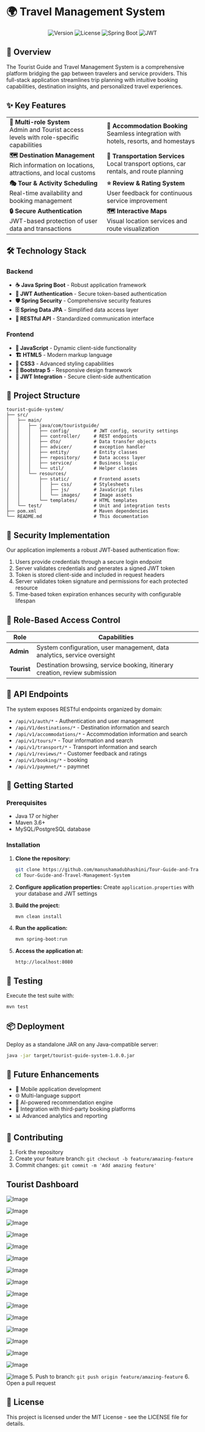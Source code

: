 # 🌍  Travel Management System

<div align="center">
  
  ![Version](https://img.shields.io/badge/version-1.0.0-blue.svg)
  ![License](https://img.shields.io/badge/license-MIT-green.svg)
  ![Spring Boot](https://img.shields.io/badge/Spring%20Boot-3.0+-brightgreen.svg)
  ![JWT](https://img.shields.io/badge/JWT-Authentication-orange.svg)
  
</div>

## 📖 Overview

The Tourist Guide and Travel Management System is a comprehensive platform bridging the gap between travelers and service providers. This full-stack application streamlines trip planning with intuitive booking capabilities, destination insights, and personalized travel experiences.

## ✨ Key Features

<table>
  <tr>
    <td>
      <b>🔐 Multi-role System</b><br>
      Admin and Tourist access levels with role-specific capabilities
    </td>
    <td>
      <b>🏨 Accommodation Booking</b><br>
      Seamless integration with hotels, resorts, and homestays
    </td>
  </tr>
  <tr>
    <td>
      <b>🗺️ Destination Management</b><br>
      Rich information on locations, attractions, and local customs
    </td>
    <td>
      <b>🚗 Transportation Services</b><br>
      Local transport options, car rentals, and route planning
    </td>
  </tr>
  <tr>
    <td>
      <b>🎭 Tour & Activity Scheduling</b><br>
      Real-time availability and booking management
    </td>
    <td>
      <b>⭐ Review & Rating System</b><br>
      User feedback for continuous service improvement
    </td>
  </tr>
  <tr>
    <td>
      <b>🔒 Secure Authentication</b><br>
      JWT-based protection of user data and transactions
    </td>
    <td>
      <b>🗺️ Interactive Maps</b><br>
      Visual location services and route visualization
    </td>
  </tr>
</table>

## 🛠️ Technology Stack

### Backend
- **☕ Java Spring Boot** - Robust application framework
- **🔑 JWT Authentication** - Secure token-based authentication
- **🛡️ Spring Security** - Comprehensive security features
- **🗄️ Spring Data JPA** - Simplified data access layer
- **🔄 RESTful API** - Standardized communication interface

### Frontend
- **📝 JavaScript** - Dynamic client-side functionality
- **🏗️ HTML5** - Modern markup language
- **🎨 CSS3** - Advanced styling capabilities
- **📱 Bootstrap 5** - Responsive design framework
- **🔐 JWT Integration** - Secure client-side authentication

## 📂 Project Structure

```
tourist-guide-system/
├── src/
│   ├── main/
│   │   ├── java/com/touristguide/
│   │   │   ├── config/         # JWT config, security settings
│   │   │   ├── controller/     # REST endpoints
│   │   │   ├── dto/            # Data transfer objects
│   │   │   ├── advicer/        # exception handler
│   │   │   ├── entity/         # Entity classes
│   │   │   ├── repository/     # Data access layer
│   │   │   ├── service/        # Business logic
│   │   │   └── util/           # Helper classes
│   │   └── resources/
│   │       ├── static/         # Frontend assets
│   │       │   ├── css/        # Stylesheets
│   │       │   ├── js/         # JavaScript files
│   │       │   └── images/     # Image assets
│   │       └── templates/      # HTML templates
│   └── test/                   # Unit and integration tests
├── pom.xml                     # Maven dependencies
└── README.md                   # This documentation
```

## 🔐 Security Implementation

Our application implements a robust JWT-based authentication flow:

1. Users provide credentials through a secure login endpoint
2. Server validates credentials and generates a signed JWT token
3. Token is stored client-side and included in request headers
4. Server validates token signature and permissions for each protected resource
5. Time-based token expiration enhances security with configurable lifespan

## 👥 Role-Based Access Control

| Role | Capabilities |
|------|-------------|
| **Admin** | System configuration, user management, data analytics, service oversight |
| **Tourist** | Destination browsing, service booking, itinerary creation, review submission |

## 🔌 API Endpoints

The system exposes RESTful endpoints organized by domain:

- `/api/v1/auth/*` - Authentication and user management
- `/api/V1/destinations/*` - Destination information and search
- `/api/v1/accommodations/*` - Accommodation information and search
- `/api/v1/tours/*` - Tour information and search
- `/api/v1/transport/*` - Transport information and search
- `/api/v1/reviews/*` - Customer feedback and ratings
- `/api/v1/booking/*` - booking
- `/api/v1/paymnet/*` - paymnet

## 🚀 Getting Started

### Prerequisites

- Java 17 or higher
- Maven 3.6+
- MySQL/PostgreSQL database

### Installation

1. **Clone the repository:**
   ```bash
   git clone https://github.com/manushamadubhashini/Tour-Guide-and-Travel-Management-System.git
   cd Tour-Guide-and-Travel-Management-System
   ```

2. **Configure application properties:**
   Create `application.properties` with your database and JWT settings

3. **Build the project:**
   ```bash
   mvn clean install
   ```

4. **Run the application:**
   ```bash
   mvn spring-boot:run
   ```

5. **Access the application at:**
   ```
   http://localhost:8080
   ```

## 🧪 Testing

Execute the test suite with:
```bash
mvn test
```

## 📦 Deployment

Deploy as a standalone JAR on any Java-compatible server:
```bash
java -jar target/tourist-guide-system-1.0.0.jar
```

## 🔮 Future Enhancements

- 📱 Mobile application development
- 🌐 Multi-language support
- 🤖 AI-powered recommendation engine
- 🔄 Integration with third-party booking platforms
- 📊 Advanced analytics and reporting

## 🤝 Contributing

1. Fork the repository
2. Create your feature branch: `git checkout -b feature/amazing-feature`
3. Commit changes: `git commit -m 'Add amazing feature'`

## Tourist Dashboard

 ![Image](https://github.com/user-attachments/assets/e19d9dcf-14ec-4d7b-8b07-08117c70778b)
 

![Image](https://github.com/user-attachments/assets/fad10c3c-5843-4dbc-af29-b2f82d21409a)


![Image](https://github.com/user-attachments/assets/f90d8264-4f02-463a-bb3a-d6a819308139)


![Image](https://github.com/user-attachments/assets/8df84ae7-035d-4b38-99fd-d09d9c6a09fb)


![Image](https://github.com/user-attachments/assets/db59295e-a6b1-4146-873a-8495bf5b75ac)


![Image](https://github.com/user-attachments/assets/b282ad94-c0f5-4d9f-80ca-6bc506c7a842)


![Image](https://github.com/user-attachments/assets/b1905dc8-f384-4c4a-a0bd-d2a141e8d20a)


![Image](https://github.com/user-attachments/assets/996bd8d3-f3a8-475b-a30c-6f25031dc074)


![Image](https://github.com/user-attachments/assets/003f9701-aa13-4d6d-98e9-f678b7ff67bf)


![Image](https://github.com/user-attachments/assets/c9ebb89d-10fa-443f-bcaa-723ff249cbb1)


![Image](https://github.com/user-attachments/assets/9910c7b7-ce3d-4305-861c-bf86b44fb2de)


![Image](https://github.com/user-attachments/assets/07df806e-c250-4fa9-a6a5-1fd5f75197dc)


![Image](https://github.com/user-attachments/assets/9f141867-db18-4282-91ae-8851fb085436)


![Image](https://github.com/user-attachments/assets/ef46a00c-d6ec-4e7b-9ccb-b6f21a0d4a45)


![Image](https://github.com/user-attachments/assets/9ffb6d1f-58d9-42e3-9bd9-1081a2598a17)


![Image](https://github.com/user-attachments/assets/525bfd22-a589-4947-85b2-5e21639ee42c)
5. Push to branch: `git push origin feature/amazing-feature`
6. Open a pull request

## 📄 License

This project is licensed under the MIT License - see the LICENSE file for details.
